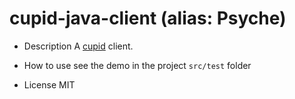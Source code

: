 # cupid-java-client (alias: Psyche)

* Description
A [cupid](https://github.com/zcfrank1st/cupid) client.

* How to use
see the demo in the project `src/test` folder

* License
MIT